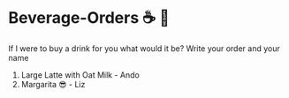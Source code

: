 # Beverage-Orders ☕ 🍵

If I were to buy a drink for you what would it be?
Write your order and your name

1. Large Latte with Oat Milk - Ando
2. Margarita 😎 - Liz
